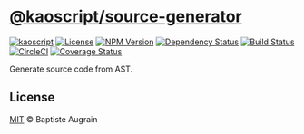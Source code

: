 [@kaoscript/source-generator](https://github.com/kaoscript/source-generator)
=================================================================

[![kaoscript](https://img.shields.io/badge/language-kaoscript-orange.svg)](https://github.com/kaoscript/kaoscript)
[![License](https://img.shields.io/badge/license-MIT-blue.svg)](./LICENSE)
[![NPM Version](https://img.shields.io/npm/v/@kaoscript/source-generator.svg?colorB=green)](https://www.npmjs.com/package/@kaoscript/source-generator)
[![Dependency Status](https://badges.depfu.com/badges/0276bd7a8ad854891c7b38b406107a90/overview.svg)](https://depfu.com/github/kaoscript/source-generator)
[![Build Status](https://travis-ci.org/kaoscript/source-generator.svg?branch=master)](https://travis-ci.org/kaoscript/source-generator)
[![CircleCI](https://circleci.com/gh/kaoscript/source-generator/tree/master.svg?style=shield)](https://circleci.com/gh/kaoscript/parser/tree/source-generator)
[![Coverage Status](https://img.shields.io/coveralls/kaoscript/source-generator/master.svg)](https://coveralls.io/github/kaoscript/source-generator)

Generate source code from AST.

License
-------

[MIT](http://www.opensource.org/licenses/mit-license.php) &copy; Baptiste Augrain
